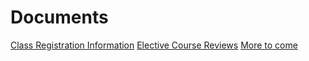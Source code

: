 # Documents

<div class="list-group">
    <a href="./documents/registration_info.html" class="list-group-item list-group-item-action">Class Registration Information</a>
    <a href="https://jstrieb.github.io/link-lock/#eyJ2IjoiMC4wLjEiLCJlIjoiVFNoRjRSS2hEWmpjUERkbEp6dVNhV1g0TEVKYWpiZmF1N2dCWmJ0UzRXdTQ3eFF1ZTl6RC9MQUNTbHJUWmdQRVNteEUzZWIxNm8vdHgwME84aDZKY2dkQUF1bFdvdjd0Vm0rSUZuVUtlNStMZExOYXptTStvNDlJcDRSNlJWS3VxUU8vMTJqb1ZaYTFmRHN1d3pHVTE2OHhQZ0k9IiwiaCI6IkFzayBzb21lb25lIG9uIEdTQSBmb3IgdGhlIHBhc3N3b3JkISIsImkiOiIzTjJYUG9uYlRHZmZuOVo5In0=" target="_blank" rel="noopener noreferrer" class="list-group-item list-group-item-action">Elective Course Reviews</a>
    <a href="#" class="list-group-item list-group-item-action disabled">More to come</a>
</div>

